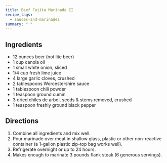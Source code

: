 ```yaml
---
title: Beef Fajita Marinade II
recipe_tags:
  - sauces-and-marinades
summary: " "
---
```



## Ingredients

-   12 ounces beer (not lite beer)
-   1 cup canola oil
-   1 small white onion, sliced
-   1/4 cup fresh lime juice
-   4 large garlic cloves, crushed
-   2 tablespoons Worcestershire sauce
-   1 tablespoon chili powder
-   1 teaspoon ground cumin
-   3 dried chiles de arbol, seeds & stems removed, crushed
-   1 teaspoon freshly ground black pepper

## Directions

1.  Combine all ingredients and mix well.
2.  Pour marinade over meat in shallow glass, plastic or other non-reactive container (a 1-gallon plastic zip-top bag works well).
3.  Refrigerate overnight or up to 24 hours.
4.  Makes enough to marinate 3 pounds flank steak (6 generous servings).
